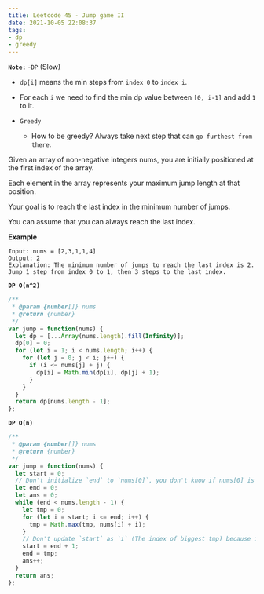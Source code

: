 ```yaml
---
title: Leetcode 45 - Jump game II
date: 2021-10-05 22:08:37
tags:
- dp
- greedy
---
```

**`Note:`**
-`DP` (Slow)
  - `dp[i]` means the min steps from `index 0` to `index i`.
  - For each `i` we need to find the min dp value between `[0, i-1]` and add `1` to it.

- `Greedy`
  - How to be greedy? Always take next step that can `go furthest from there`.

Given an array of non-negative integers nums, you are initially positioned at the first index of the array.

Each element in the array represents your maximum jump length at that position.

Your goal is to reach the last index in the minimum number of jumps.

You can assume that you can always reach the last index.

**Example**
```
Input: nums = [2,3,1,1,4]
Output: 2
Explanation: The minimum number of jumps to reach the last index is 2. Jump 1 step from index 0 to 1, then 3 steps to the last index.
```

**`DP O(n^2)`** 
```javascript
/**
 * @param {number[]} nums
 * @return {number}
 */
var jump = function(nums) {
  let dp = [...Array(nums.length).fill(Infinity)];
  dp[0] = 0;
  for (let i = 1; i < nums.length; i++) {
    for (let j = 0; j < i; j++) {
      if (i <= nums[j] + j) {
        dp[i] = Math.min(dp[i], dp[j] + 1);
      }
    }
  }
  return dp[nums.length - 1];
};
```

**`DP O(n)`**
```javascript
/**
 * @param {number[]} nums
 * @return {number}
 */
var jump = function(nums) {
  let start = 0;
  // Don't initialize `end` to `nums[0]`, you don't know if nums[0] is bigger than nums.length - 1.
  let end = 0;
  let ans = 0;
  while (end < nums.length - 1) {
    let tmp = 0;
    for (let i = start; i <= end; i++) {
      tmp = Math.max(tmp, nums[i] + i);
    }
    // Don't update `start` as `i` (The index of biggest tmp) because in that way we'll iterate elements after `i` more than one.
    start = end + 1;
    end = tmp;
    ans++;
  }
  return ans;
};
```
